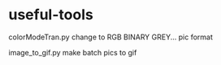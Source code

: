 # useful-tools

colorModeTran.py change to RGB BINARY GREY... pic format

image_to_gif.py make batch pics to gif
